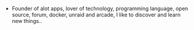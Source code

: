 - Founder of alot apps, lover of technology, programming language, open source, forum, docker, unraid and arcade, I like to discover and learn new things..
  <br>






































































































































































































































































































































































































































































































































































































































































































































































































































































































